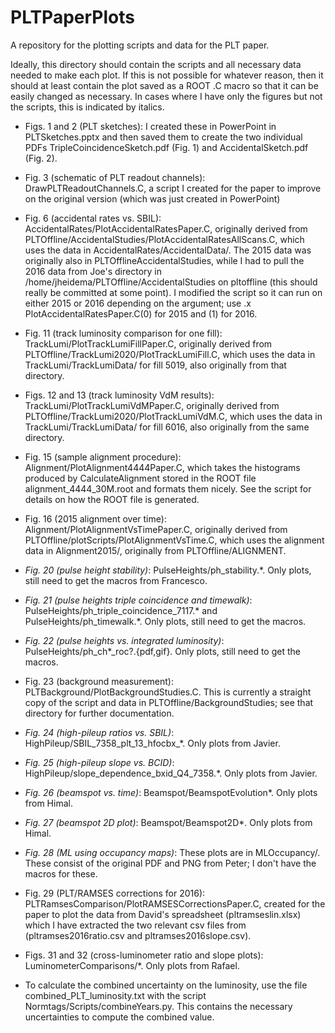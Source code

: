 # PLTPaperPlots
A repository for the plotting scripts and data for the PLT paper.

Ideally, this directory should contain the scripts and all necessary data needed to make each plot. If this is not possible for whatever reason, then it should at least contain the plot saved as a ROOT .C macro so that it can be easily changed as necessary. In cases where I have only the figures but not the scripts, this is indicated by italics.

* Figs. 1 and 2 (PLT sketches): I created these in PowerPoint in PLTSketches.pptx and then saved them to create the two individual PDFs TripleCoincidenceSketch.pdf (Fig. 1) and AccidentalSketch.pdf (Fig. 2).

* Fig. 3 (schematic of PLT readout channels): DrawPLTReadoutChannels.C, a script I created for the paper to improve on the original version (which was just created in PowerPoint)

* Fig. 6 (accidental rates vs. SBIL): AccidentalRates/PlotAccidentalRatesPaper.C, originally derived from PLTOffline/AccidentalStudies/PlotAccidentalRatesAllScans.C, which uses the data in AccidentalRates/AccidentalData/. The 2015 data was originally also in PLTOfflineAccidentalStudies, while I had to pull the 2016 data from Joe's directory in /home/jheidema/PLTOffline/AccidentalStudies on pltoffline (this should really be committed at some point). I modified the script so it can run on either 2015 or 2016 depending on the argument; use .x PlotAccidentalRatesPaper.C(0) for 2015 and (1) for 2016.

* Fig. 11 (track luminosity comparison for one fill): TrackLumi/PlotTrackLumiFillPaper.C, originally derived from PLTOffline/TrackLumi2020/PlotTrackLumiFill.C, which uses the data in TrackLumi/TrackLumiData/ for fill 5019, also originally from that directory.

* Figs. 12 and 13 (track luminosity VdM results): TrackLumi/PlotTrackLumiVdMPaper.C, originally derived from PLTOffline/TrackLumi2020/PlotTrackLumiVdM.C, which uses the data in TrackLumi/TrackLumiData/ for fill 6016, also originally from the same directory.

* Fig. 15 (sample alignment procedure): Alignment/PlotAlignment4444Paper.C, which takes the histograms produced by CalculateAlignment stored in the ROOT file alignment_4444_30M.root and formats them nicely. See the script for details on how the ROOT file is generated.

* Fig. 16 (2015 alignment over time): Alignment/PlotAlignmentVsTimePaper.C, originally derived from PLTOffline/plotScripts/PlotAlignmentVsTime.C, which uses the alignment data in Alignment2015/, originally from PLTOffline/ALIGNMENT.

* *Fig. 20 (pulse height stability)*: PulseHeights/ph_stability.*. Only plots, still need to get the macros from Francesco.

* *Fig. 21 (pulse heights triple coincidence and timewalk)*: PulseHeights/ph_triple_coincidence_7117.* and PulseHeights/ph_timewalk.*. Only plots, still need to get the macros.

* *Fig. 22 (pulse heights vs. integrated luminosity)*: PulseHeights/ph_ch*_roc?.{pdf,gif}. Only plots, still need to get the macros.

* Fig. 23 (background measurement): PLTBackground/PlotBackgroundStudies.C. This is currently a straight copy of the script and data in PLTOffline/BackgroundStudies; see that directory for further documentation.

* *Fig. 24 (high-pileup ratios vs. SBIL)*: HighPileup/SBIL_7358_plt_13_hfocbx_*. Only plots from Javier.

* *Fig. 25 (high-pileup slope vs. BCID)*: HighPileup/slope_dependence_bxid_Q4_7358.*. Only plots from Javier.

* *Fig. 26 (beamspot vs. time)*: Beamspot/BeamspotEvolution*. Only plots from Himal.

* *Fig. 27 (beamspot 2D plot)*: Beamspot/Beamspot2D*. Only plots from Himal.

* *Fig. 28 (ML using occupancy maps)*: These plots are in MLOccupancy/. These consist of the original PDF and PNG from Peter; I don't have the macros for these.

* Fig. 29 (PLT/RAMSES corrections for 2016): PLTRamsesComparison/PlotRAMSESCorrectionsPaper.C, created for the paper to plot the data from David's spreadsheet (pltramseslin.xlsx) which I have extracted the two relevant csv files from (pltramses2016ratio.csv and pltramses2016slope.csv).

* Figs. 31 and 32 (cross-luminometer ratio and slope plots): LuminometerComparisons/*. Only plots from Rafael.

* To calculate the combined uncertainty on the luminosity, use the file combined_PLT_luminosity.txt with the script Normtags/Scripts/combineYears.py. This contains the necessary uncertainties to compute the combined value.
